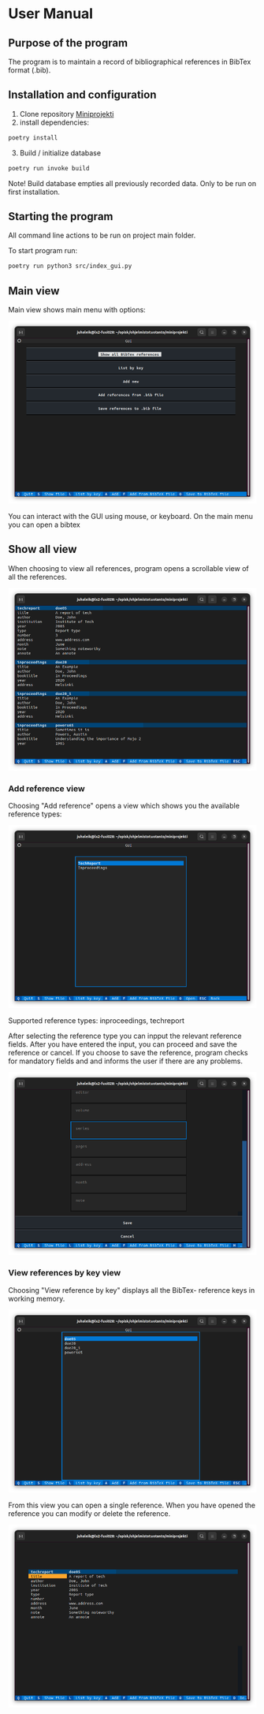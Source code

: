 # User Manual

## Purpose of the program

The program is to maintain a record of bibliographical references in BibTex format (.bib).

## Installation and configuration

1. Clone repository [Miniprojekti](https://github.com/eepek/miniprojekti)
2. install dependencies:

```bash
poetry install
```

3. Build / initialize database

```bash
poetry run invoke build
```

Note! Build database empties all previously recorded data. Only to be run on first installation.

## Starting the program

All command line actions to be run on project main folder.

To start program run:

```bash
poetry run python3 src/index_gui.py
```

## Main view

Main view shows main menu with options:

![Home](manual_img/main_view.png)

You can interact with the GUI using mouse, or keyboard. On the main menu you can open a bibtex

## Show all view

When choosing to view all references, program opens a scrollable view of all the references.

![All_refrences](manual_img/all_references.png)


### Add reference view

Choosing "Add reference" opens a view which shows you the available reference types:

![Select_type](manual_img/add_new_select_type.png)


Supported reference types:
inproceedings, techreport

After selecting the reference type you can inpput the relevant reference fields. After you have entered the input, you can proceed and save the reference or cancel. If you choose to save the reference, program checks for mandatory fields and and informs the user if there are any problems.

![Select_type](manual_img/insert_reference_info.png)


### View references by key view

Choosing "View reference by key" displays all the BibTex- reference keys in working memory.


![Show_keys](manual_img/listkeys.png)

From this view you can open a single reference. When you have opened the reference you can modify or delete the reference.

![Single_reference](manual_img/single_reference.png)
